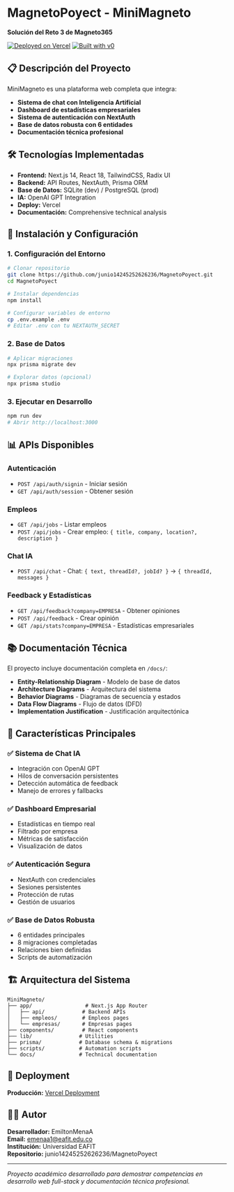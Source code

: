 # MagnetoPoyect - MiniMagneto

**Solución del Reto 3 de Magneto365**

[![Deployed on Vercel](https://img.shields.io/badge/Deployed%20on-Vercel-black?style=for-the-badge&logo=vercel)](https://vercel.com/junio14245252626236s-projects/v0-magneto365-page-clone)
[![Built with v0](https://img.shields.io/badge/Built%20with-v0.app-black?style=for-the-badge)](https://v0.app/chat/projects/UatbtJrc1lF)

## 📋 Descripción del Proyecto

MiniMagneto es una plataforma web completa que integra:
- **Sistema de chat con Inteligencia Artificial**
- **Dashboard de estadísticas empresariales** 
- **Sistema de autenticación con NextAuth**
- **Base de datos robusta con 6 entidades**
- **Documentación técnica profesional**

## 🛠️ Tecnologías Implementadas

- **Frontend:** Next.js 14, React 18, TailwindCSS, Radix UI
- **Backend:** API Routes, NextAuth, Prisma ORM
- **Base de Datos:** SQLite (dev) / PostgreSQL (prod)
- **IA:** OpenAI GPT Integration
- **Deploy:** Vercel
- **Documentación:** Comprehensive technical analysis

## 🚀 Instalación y Configuración

### 1. Configuración del Entorno
```bash
# Clonar repositorio
git clone https://github.com/junio14245252626236/MagnetoPoyect.git
cd MagnetoPoyect

# Instalar dependencias
npm install

# Configurar variables de entorno
cp .env.example .env
# Editar .env con tu NEXTAUTH_SECRET
```

### 2. Base de Datos
```bash
# Aplicar migraciones
npx prisma migrate dev

# Explorar datos (opcional)
npx prisma studio
```

### 3. Ejecutar en Desarrollo
```bash
npm run dev
# Abrir http://localhost:3000
```

## 📊 APIs Disponibles

### Autenticación
- `POST /api/auth/signin` - Iniciar sesión
- `GET /api/auth/session` - Obtener sesión

### Empleos
- `GET /api/jobs` - Listar empleos
- `POST /api/jobs` - Crear empleo: `{ title, company, location?, description }`

### Chat IA
- `POST /api/chat` - Chat: `{ text, threadId?, jobId? }` → `{ threadId, messages }`

### Feedback y Estadísticas
- `GET /api/feedback?company=EMPRESA` - Obtener opiniones
- `POST /api/feedback` - Crear opinión
- `GET /api/stats?company=EMPRESA` - Estadísticas empresariales

## 📚 Documentación Técnica

El proyecto incluye documentación completa en `/docs/`:
- **Entity-Relationship Diagram** - Modelo de base de datos
- **Architecture Diagrams** - Arquitectura del sistema
- **Behavior Diagrams** - Diagramas de secuencia y estados
- **Data Flow Diagrams** - Flujo de datos (DFD)
- **Implementation Justification** - Justificación arquitectónica

## 🎯 Características Principales

### ✅ Sistema de Chat IA
- Integración con OpenAI GPT
- Hilos de conversación persistentes
- Detección automática de feedback
- Manejo de errores y fallbacks

### ✅ Dashboard Empresarial
- Estadísticas en tiempo real
- Filtrado por empresa
- Métricas de satisfacción
- Visualización de datos

### ✅ Autenticación Segura
- NextAuth con credenciales
- Sesiones persistentes
- Protección de rutas
- Gestión de usuarios

### ✅ Base de Datos Robusta
- 6 entidades principales
- 8 migraciones completadas
- Relaciones bien definidas
- Scripts de automatización

## 🏗️ Arquitectura del Sistema

```
MiniMagneto/
├── app/                 # Next.js App Router
│   ├── api/            # Backend APIs
│   ├── empleos/        # Empleos pages
│   └── empresas/       # Empresas pages
├── components/         # React components
├── lib/               # Utilities
├── prisma/            # Database schema & migrations
├── scripts/           # Automation scripts
└── docs/              # Technical documentation
```

## 🚀 Deployment

**Producción:** [Vercel Deployment](https://vercel.com/junio14245252626236s-projects/v0-magneto365-page-clone)

## 👨‍💻 Autor

**Desarrollador:** EmiltonMenaA  
**Email:** emenaa1@eafit.edu.co  
**Institución:** Universidad EAFIT  
**Repositorio:** junio14245252626236/MagnetoPoyect

---

*Proyecto académico desarrollado para demostrar competencias en desarrollo web full-stack y documentación técnica profesional.*
